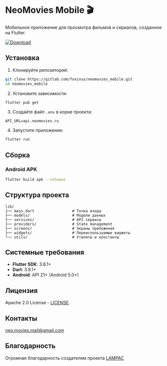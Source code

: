 # NeoMovies Mobile 🎬

Мобильное приложение для просмотра фильмов и сериалов, созданное на Flutter.

[![Download](https://img.shields.io/github/v/release/Neo-Open-Source/neomovies-mobile?label=Download&style=for-the-badge&logo=github)](https://github.com/Neo-Open-Source/neomovies-mobile/releases/latest)

## Установка

1. Клонируйте репозиторий:
```bash
git clone https://gitlab.com/foxixus/neomovies_mobile.git
cd neomovies_mobile
```

2. Установите зависимости:
```bash
flutter pub get
```

3. Создайте файл `.env` в корне проекта:
```
API_URL=api.neomovies.ru
```

4. Запустите приложение:
```bash
flutter run
```

## Сборка

### Android APK
```bash
flutter build apk --release
```

## Структура проекта

```
lib/
├── main.dart                 # Точка входа
├── models/                   # Модели данных
├── services/                 # API сервисы
├── providers/                # State management
├── screens/                  # Экраны приложения
├── widgets/                  # Переиспользуемые виджеты
└── utils/                    # Утилиты и константы
```

## Системные требования

- **Flutter SDK**: 3.8.1+
- **Dart**: 3.8.1+
- **Android**: API 21+ (Android 5.0+)

## Лицензия

Apache 2.0 License - [LICENSE](LICENSE).

## Контакты

neo.movies.mail@gmail.com

## Благодарность

Огромная благодарность создателям проекта [LAMPAC](https://github.com/immisterio/Lampac)